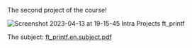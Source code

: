 The second project of the course!


![Screenshot 2023-04-13 at 19-15-45 Intra Projects ft_printf](https://user-images.githubusercontent.com/117525743/231848761-375ba62c-d155-4677-bf90-9f727028fc1e.png)

The subject:
[ft_printf.en.subject.pdf](https://github.com/AshParker19/42Lisboa-Common-Core/files/11231549/ft_printf.en.subject.pdf)
